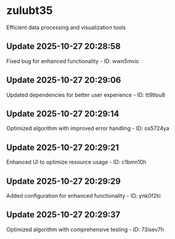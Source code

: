 # zulubt35
Efficient data processing and visualization tools

## Update 2025-10-27 20:28:58
Fixed bug for enhanced functionality - ID: wwn5mvic


## Update 2025-10-27 20:29:06
Updated dependencies for better user experience - ID: tt9tlou8


## Update 2025-10-27 20:29:14
Optimized algorithm with improved error handling - ID: os5724ya


## Update 2025-10-27 20:29:21
Enhanced UI to optimize resource usage - ID: c1bmn10h


## Update 2025-10-27 20:29:29
Added configuration for enhanced functionality - ID: ynk0f2tc


## Update 2025-10-27 20:29:37
Optimized algorithm with comprehensive testing - ID: 73isev7h

